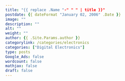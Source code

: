 ```yaml
---
title: "{{ replace .Name "-" " " | title }}"
postdate: {{ dateFormat "January 02, 2006" .Date }}
image: ""
description: ""
alt: ""
weight: ""
author: {{ .Site.Params.author }}
categorylink: /categories/electronics
categories: ["Digital Electronics"]
type: posts
Google_Ads: false
wordcount: false
mathjax: false
draft: false
---
```

